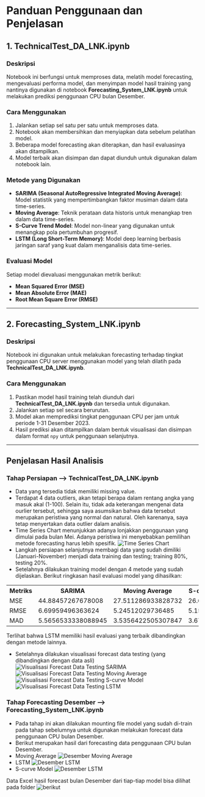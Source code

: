 # Panduan Penggunaan dan Penjelasan

## 1. TechnicalTest_DA_LNK.ipynb

### Deskripsi

Notebook ini berfungsi untuk memproses data, melatih model forecasting, mengevaluasi performa model, dan menyimpan model hasil training yang nantinya digunakan di notebook **Forecasting_System_LNK.ipynb** untuk melakukan prediksi penggunaan CPU bulan Desember.

### Cara Menggunakan

1. Jalankan setiap sel satu per satu untuk memproses data.
2. Notebook akan membersihkan dan menyiapkan data sebelum pelatihan model.
3. Beberapa model forecasting akan diterapkan, dan hasil evaluasinya akan ditampilkan.
4. Model terbaik akan disimpan dan dapat diunduh untuk digunakan dalam notebook lain.

### Metode yang Digunakan

- **SARIMA (Seasonal AutoRegressive Integrated Moving Average)**: Model statistik yang mempertimbangkan faktor musiman dalam data time-series.
- **Moving Average**: Teknik perataan data historis untuk menangkap tren dalam data time-series.
- **S-Curve Trend Model**: Model non-linear yang digunakan untuk menangkap pola pertumbuhan progresif.
- **LSTM (Long Short-Term Memory)**: Model deep learning berbasis jaringan saraf yang kuat dalam menganalisis data time-series.

### Evaluasi Model

Setiap model dievaluasi menggunakan metrik berikut:

- **Mean Squared Error (MSE)**
- **Mean Absolute Error (MAE)**
- **Root Mean Square Error (RMSE)**

---

## 2. Forecasting_System_LNK.ipynb

### Deskripsi

Notebook ini digunakan untuk melakukan forecasting terhadap tingkat penggunaan CPU server menggunakan model yang telah dilatih pada **TechnicalTest_DA_LNK.ipynb**.

### Cara Menggunakan

1. Pastikan model hasil training telah diunduh dari **TechnicalTest_DA_LNK.ipynb** dan tersedia untuk digunakan.
2. Jalankan setiap sel secara berurutan.
3. Model akan memprediksi tingkat penggunaan CPU per jam untuk periode 1-31 Desember 2023.
4. Hasil prediksi akan ditampilkan dalam bentuk visualisasi dan disimpan dalam format `npy` untuk penggunaan selanjutnya.

---

## Penjelasan Hasil Analisis
### Tahap Persiapan --> TechnicalTest_DA_LNK.ipynb
* Data yang tersedia tidak memiliki missing value.
* Terdapat 4 data outliers, akan tetapi berapa dalam rentang angka yang masuk akal (1-100). Selain itu, tidak ada keterangan mengenai data ourlier tersebut, sehingga saya asumsikan bahwa data tersebut merupakan peristiwa yang normal dan natural. Oleh karenanya, saya tetap menyertakan data outlier dalam analisis.
* Time Series Chart menunjukkan adanya lonjakkan penggunaan yang dimulai pada bulan Mei. Adanya peristiwa ini menyebabkan pemilihan metode forecasting harus lebih spesifik.
![Time Series Chart](https://drive.google.com/uc?export=view&id=1k6ZO1CRjRX9DoY-oc5Fg90uZouP4LSgI)
* Langkah persiapan selanjutnya membagi data yang sudah dimiliki (Januari-November) menjadi data training dan testing; training 80%, testing 20%.
* Setelahnya dilakukan training model dengan 4 metode yang sudah dijelaskan. Berikut ringkasan hasil evaluasi model yang dihasilkan:
<table>
    <tr>
        <th>Metriks</th>
        <th>SARIMA</th>
        <th>Moving Average</th>
        <th>S-curved Trend Model</th>
        <th>LSTM</th>
    </tr>
    <tr>
        <td>MSE</td>
        <td>44.88457267678008</td>
        <td>27.511286933828732</td>
        <td>26.610715112311755</td>
        <td>25.961660385131836</td>
    </tr>
    <tr>
        <td>RMSE</td>
        <td>6.69959496363624</td>
        <td>5.24512029736485</td>
        <td>5.158557464283184</td>
        <td>5.095258618081307</td>
    </tr>
    <tr>
        <td>MAD</td>
        <td>5.5656533338088945</td>
        <td>3.5356422505307847</td>
        <td>3.6763420581820117</td>
        <td>3.488595485687256</td>
    </tr>
</table>



Terlihat bahwa LSTM memiliki hasil evaluasi yang terbaik dibandingkan dengan metode lainnya.
* Setelahnya dilakukan visualisasi forecast data testing (yang dibandingkan dengan data asli)
![Visualisasi Forecast Data Testing SARIMA](https://drive.google.com/uc?export=view&id=1oQlwHlFTU4i_6ocJecn6OtU5GgNFOZVn)
![Visualisasi Forecast Data Testing Moving Average](https://drive.google.com/uc?export=view&id=1wL7curIezwXhxClzTZ4xgKMFoOf_nw2q)
![Visualisasi Forecast Data Testing S-curve Model](https://drive.google.com/uc?export=view&id=1wL7curIezwXhxClzTZ4xgKMFoOf_nw2q)
![Visualisasi Forecast Data Testing LSTM](https://drive.google.com/uc?export=view&id=1tFDV8vJcDCkVEoxl7dt3dM7UEd7q-0X9)

### Tahap Forecasting Desember --> Forecasting_System_LNK.ipynb
* Pada tahap ini akan dilakukan mounting file model yang sudah di-train pada tahap sebelumnya untuk digunakan melakukan forecast data penggunaan CPU bulan Desember.
* Berikut merupakan hasil dari forecasting data penggunaan CPU bulan Desember.
* Moving Average
![Desember Moving Average](https://drive.google.com/uc?export=view&id=1fK3uRParLi2NmUNQL1QUp_stUjqiwGNR)
* LSTM
![Desember LSTM](https://drive.google.com/uc?export=view&id=1tGn3H5SHBQCwPAOrsdFTVKCC3tmNtGpR)
* S-curve Model
![Desember LSTM](https://drive.google.com/uc?export=view&id=1xbwXAAdj3b3nTR7s3bv6EUA1qKDO38nI)

Data Excel hasil forecast bulan Desember dari tiap-tiap model bisa dilihat pada folder ![berikut](https://github.com/22bayusetia/LNKProject/tree/main/CPU%20Utilization%20Prediction/Hasil%20Forecast%20Bulan%20Desember)
